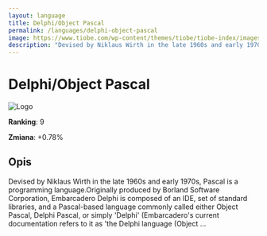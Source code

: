 ```yaml
---
layout: language
title: Delphi/Object Pascal
permalink: /languages/delphi-object-pascal
image: https://www.tiobe.com/wp-content/themes/tiobe/tiobe-index/images/Delphi_Object_Pascal.png
description: "Devised by Niklaus Wirth in the late 1960s and early 1970s, Pascal is a programming language.Originally produced by Borland Software Corporation, Embarcadero Delphi is composed of an IDE, set of standard libraries, and a Pascal-based language commonly called either Object Pascal, Delphi Pascal, or simply 'Delphi' (Embarcadero's current documentation refers to it as 'the Delphi language (Object ..."
---
```


# Delphi/Object Pascal

![Logo](https://www.tiobe.com/wp-content/themes/tiobe/tiobe-index/images/Delphi_Object_Pascal.png)

**Ranking**: 9

**Zmiana**: +0.78%    

## Opis

Devised by Niklaus Wirth in the late 1960s and early 1970s, Pascal is a programming language.Originally produced by Borland Software Corporation, Embarcadero Delphi is composed of an IDE, set of standard libraries, and a Pascal-based language commonly called either Object Pascal, Delphi Pascal, or simply 'Delphi' (Embarcadero's current documentation refers to it as 'the Delphi language (Object ...
